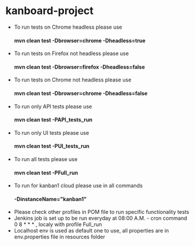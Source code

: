 # kanboard-project
- To run tests on Chrome headless please use 
  #### mvn clean test -Dbrowser=chrome -Dheadless=true
- To run tests on Firefox not headless please use 
  #### mvn clean test -Dbrowser=firefox -Dheadless=false
- To run tests on Chrome not headless please use 
  #### mvn clean test -Dbrowser=chrome -Dheadless=false
- To run only API tests please use
  #### mvn clean test -PAPI_tests_run
- To run only UI tests please use
  #### mvn clean test -PUI_tests_run
- To run all tests please use
  #### mvn clean test -PFull_run
- To run for kanban1 cloud please use in all commands
  ####  -DinstanceName="kanban1"
- Please check other profiles in POM file to run specific functionality tests
- Jenkins job is set up to be run everyday at 08:00 A.M. - cron command 0 8 * * * , localy with profile Full_run 
- Localhost env is used as default one to use, all properties are in env.properties file in resources folder
